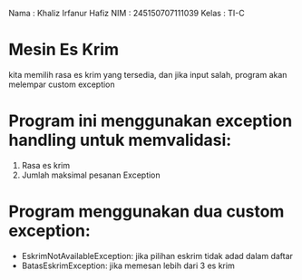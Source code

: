 Nama : Khaliz Irfanur Hafiz
NIM : 245150707111039
Kelas : TI-C

# Mesin Es Krim
kita memilih rasa es krim yang tersedia, dan jika input salah, program akan melempar custom exception
# Program ini menggunakan exception handling untuk memvalidasi:
1. Rasa es krim
2. Jumlah maksimal pesanan
Exception
# Program menggunakan dua custom exception:
- EskrimNotAvailableException: jika pilihan eskrim tidak adad dalam daftar
- BatasEskrimException: jika memesan lebih dari 3 es krim
